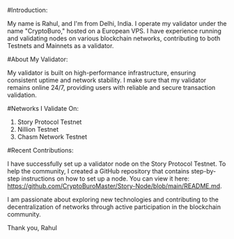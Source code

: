 
#Introduction:

My name is Rahul, and I'm from Delhi, India. I operate my validator under the name "CryptoBuro," hosted on a European VPS. I have experience running and validating nodes on various blockchain networks, contributing to both Testnets and Mainnets as a validator.

#About My Validator:

My validator is built on high-performance infrastructure, ensuring consistent uptime and network stability. I make sure that my validator remains online 24/7, providing users with reliable and secure transaction validation.

#Networks I Validate On:

1. Story Protocol Testnet
2. Nillion Testnet
3. Chasm Network Testnet

#Recent Contributions:

I have successfully set up a validator node on the Story Protocol Testnet. To help the community, I created a GitHub repository that contains step-by-step instructions on how to set up a node. You can view it here: https://github.com/CryptoBuroMaster/Story-Node/blob/main/README.md.

I am passionate about exploring new technologies and contributing to the decentralization of networks through active participation in the blockchain community.

Thank you,
Rahul
